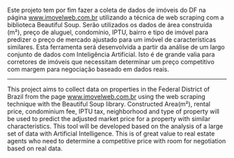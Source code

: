 Este projeto tem por fim fazer a coleta de dados de imóveis do DF na página www.imovelweb.com.br utilizando a técnica de web scraping com a biblioteca Beautiful Soup. Serão utilizados os dados de área construída (m²), preço de aluguel, condomínio, IPTU, bairro e tipo de imóvel para predizer o preço de mercado ajustado para um imóvel de características similares. Esta ferramenta será desenvolvida a partir da análise de um largo conjunto de dados com Inteligência Artificial. Isto é de grande valia para corretores de imóveis que necessitam determinar um preço competitivo com margem para negociação baseado em dados reais.

------------------------------------------------------------------------------------------

This project aims to collect data on properties in the Federal District of Brazil from the page www.imovelweb.com.br using the web scraping technique with the Beautiful Soup library. Constructed Area(m²), rental price, condominium fee, IPTU tax, neighborhood and type of property will be used to predict the adjusted market price for a property with similar characteristics. This tool will be developed based on the analysis of a large set of data with Artificial Intelligence. This is of great value to real estate agents who need to determine a competitive price with room for negotiation based on real data.